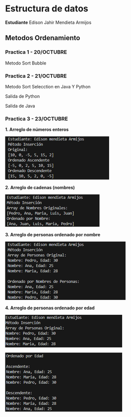 
# Estructura de datos

**Estudiante** Edison Jahir Mendieta Armijos

## Metodos Ordenamiento

### Practica 1 - 20/OCTUBRE
Metodo Sort Bubble


### Practica 2 - 21/OCTUBRE
Metodo Sort Selecction en Java Y Python

Salida de Python 

Salida de Java

### Practica 3 - 23/OCTUBRE

**1. Arreglo de números enteros**

![alt text](assets/InsetionSortDescedenteyAscedente.png)

**2. Arreglo de cadenas (nombres)**

![alt text](assets/String_ordenados.png)

**3. Arreglo de personas ordenado por nombre**

![alt text](assets/ordenado_personas_Nombre.png)

**4. Arreglo de personas ordenado por edad**

![alt text](assets/Personas_ordenado_edad.png)

![alt text](assets/Personas_ordenado_edad2.png)
